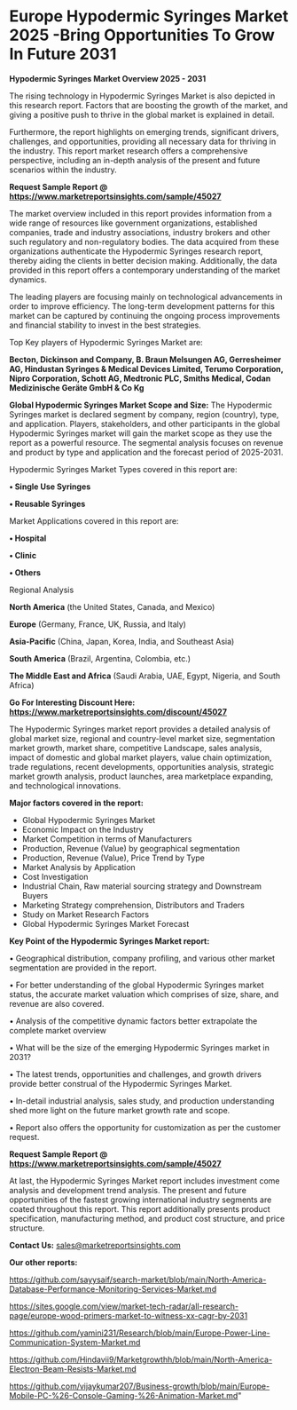 # Europe Hypodermic Syringes Market 2025 -Bring Opportunities To Grow In Future 2031

<Strong> Hypodermic Syringes Market Overview 2025 - 2031</strong>

The rising technology in Hypodermic Syringes Market is also depicted in this research report. Factors that are boosting the growth of the market, and giving a positive push to thrive in the global market is explained in detail.

Furthermore, the report highlights on emerging trends, significant drivers, challenges, and opportunities, providing all necessary data for thriving in the industry. This report market research offers a comprehensive perspective, including an in-depth analysis of the present and future scenarios within the industry.

<strong>Request Sample Report @ <a href=https://www.marketreportsinsights.com/sample/45027>https://www.marketreportsinsights.com/sample/45027</a></strong>

The market overview included in this report provides information from a wide range of resources like government organizations, established companies, trade and industry associations, industry brokers and other such regulatory and non-regulatory bodies. The data acquired from these organizations authenticate the Hypodermic Syringes research report, thereby aiding the clients in better decision making. Additionally, the data provided in this report offers a contemporary understanding of the market dynamics.

The leading players are focusing mainly on technological advancements in order to improve efficiency. The long-term development patterns for this market can be captured by continuing the ongoing process improvements and financial stability to invest in the best strategies.

Top Key players of Hypodermic Syringes Market are:

<strong>Becton, Dickinson and Company, B. Braun Melsungen AG, Gerresheimer AG, Hindustan Syringes & Medical Devices Limited, Terumo Corporation, Nipro Corporation, Schott AG, Medtronic PLC, Smiths Medical, Codan Medizinische Geräte GmbH & Co Kg</strong>

<strong><b>Global Hypodermic Syringes Market Scope and Size:</b></strong>
The Hypodermic Syringes market is declared segment by company, region (country), type, and application. Players, stakeholders, and other participants in the global Hypodermic Syringes market will gain the market scope as they use the report as a powerful resource. The segmental analysis focuses on revenue and product by type and application and the forecast period of 2025-2031.

Hypodermic Syringes Market Types covered in this report are:

<strong>•  Single Use Syringes

•  Reusable Syringes</strong>

Market Applications covered in this report are:

<strong>•  Hospital

•  Clinic

•  Others</strong> 

Regional Analysis

<strong>North America</strong> (the United States, Canada, and Mexico)

<strong>Europe</strong> (Germany, France, UK, Russia, and Italy)

<strong>Asia-Pacific</strong> (China, Japan, Korea, India, and Southeast Asia)

<strong>South America</strong> (Brazil, Argentina, Colombia, etc.)

<strong>The Middle East and Africa</strong> (Saudi Arabia, UAE, Egypt, Nigeria, and South Africa)

<strong>Go For Interesting Discount Here: <a href=https://www.marketreportsinsights.com/discount/45027>https://www.marketreportsinsights.com/discount/45027</a></strong>

The Hypodermic Syringes market report provides a detailed analysis of global market size, regional and country-level market size, segmentation market growth, market share, competitive Landscape, sales analysis, impact of domestic and global market players, value chain optimization, trade regulations, recent developments, opportunities analysis, strategic market growth analysis, product launches, area marketplace expanding, and technological innovations.

<strong><b>Major factors covered in the report:</b></strong>
<ul>
  <li>Global Hypodermic Syringes Market </li>
  <li>Economic Impact on the Industry</li>
  <li>Market Competition in terms of Manufacturers</li>
  <li>Production, Revenue (Value) by geographical segmentation</li>
  <li>Production, Revenue (Value), Price Trend by Type</li>
  <li>Market Analysis by Application</li>
  <li>Cost Investigation</li>
  <li>Industrial Chain, Raw material sourcing strategy and Downstream Buyers</li>
  <li>Marketing Strategy comprehension, Distributors and Traders</li>
  <li>Study on Market Research Factors</li>
  <li>Global Hypodermic Syringes Market Forecast</li>
</ul>

<strong><b>Key Point of the Hypodermic Syringes Market report:</b></strong>

• Geographical distribution, company profiling, and various other market segmentation are provided in the report.

• For better understanding of the global Hypodermic Syringes market status, the accurate market valuation which comprises of size, share, and revenue are also covered.

• Analysis of the competitive dynamic factors better extrapolate the complete market overview

• What will be the size of the emerging Hypodermic Syringes market in 2031?

• The latest trends, opportunities and challenges, and growth drivers provide better construal of the Hypodermic Syringes Market.

• In-detail industrial analysis, sales study, and production understanding shed more light on the future market growth rate and scope.

• Report also offers the opportunity for customization as per the customer request.

<strong>Request Sample Report @ <a href=https://www.marketreportsinsights.com/sample/45027>https://www.marketreportsinsights.com/sample/45027</a></strong>

At last, the Hypodermic Syringes Market report includes investment come analysis and development trend analysis. The present and future opportunities of the fastest growing international industry segments are coated throughout this report. This report additionally presents product specification, manufacturing method, and product cost structure, and price structure.

<strong>Contact Us:</strong>
sales@marketreportsinsights.com

<strong>Our other reports:</strong>

<a href=https://github.com/sayysaif/search-market/blob/main/North-America-Database-Performance-Monitoring-Services-Market.md>https://github.com/sayysaif/search-market/blob/main/North-America-Database-Performance-Monitoring-Services-Market.md</a>

<a href=https://sites.google.com/view/market-tech-radar/all-research-page/europe-wood-primers-market-to-witness-xx-cagr-by-2031>https://sites.google.com/view/market-tech-radar/all-research-page/europe-wood-primers-market-to-witness-xx-cagr-by-2031</a>

<a href=https://github.com/yamini231/Research/blob/main/Europe-Power-Line-Communication-System-Market.md>https://github.com/yamini231/Research/blob/main/Europe-Power-Line-Communication-System-Market.md</a>

<a href=https://github.com/Hindavii9/Marketgrowthh/blob/main/North-America-Electron-Beam-Resists-Market.md>https://github.com/Hindavii9/Marketgrowthh/blob/main/North-America-Electron-Beam-Resists-Market.md</a>

<a href=https://github.com/vijaykumar207/Business-growth/blob/main/Europe-Mobile-PC-%26-Console-Gaming-%26-Animation-Market.md>https://github.com/vijaykumar207/Business-growth/blob/main/Europe-Mobile-PC-%26-Console-Gaming-%26-Animation-Market.md</a>"
